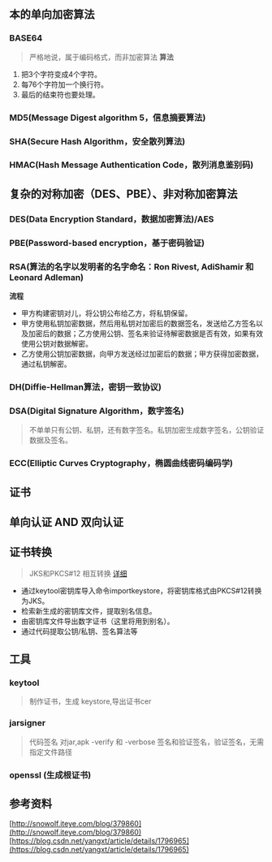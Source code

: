 ## 本的单向加密算法
### BASE64
> 严格地说，属于编码格式，而非加密算法
**算法**
1. 把3个字符变成4个字符。
2. 每76个字符加一个换行符。
3. 最后的结束符也要处理。

### MD5(Message Digest algorithm 5，信息摘要算法)


### SHA(Secure Hash Algorithm，安全散列算法)

### HMAC(Hash Message Authentication Code，散列消息鉴别码)

## 复杂的对称加密（DES、PBE）、非对称加密算法
### DES(Data Encryption Standard，数据加密算法)/AES
### PBE(Password-based encryption，基于密码验证)

### RSA(算法的名字以发明者的名字命名：Ron Rivest, AdiShamir 和Leonard Adleman)
**流程**
* 甲方构建密钥对儿，将公钥公布给乙方，将私钥保留。
* 甲方使用私钥加密数据，然后用私钥对加密后的数据签名，发送给乙方签名以及加密后的数据；乙方使用公钥、签名来验证待解密数据是否有效，如果有效使用公钥对数据解密。
* 乙方使用公钥加密数据，向甲方发送经过加密后的数据；甲方获得加密数据，通过私钥解密。
### DH(Diffie-Hellman算法，密钥一致协议)
### DSA(Digital Signature Algorithm，数字签名)
> 不单单只有公钥、私钥，还有数字签名。私钥加密生成数字签名，公钥验证数据及签名。
### ECC(Elliptic Curves Cryptography，椭圆曲线密码编码学)

## 证书

## 单向认证 AND 双向认证

## 证书转换
> JKS和PKCS#12 相互转换 [详细](http://snowolf.iteye.com/blog/735294)
* 通过keytool密钥库导入命令importkeystore，将密钥库格式由PKCS#12转换为JKS。
* 检索新生成的密钥库文件，提取别名信息。
* 由密钥库文件导出数字证书（这里将用到别名）。
* 通过代码提取公钥/私钥、签名算法等

## 工具
### keytool
> 制作证书，生成 keystore,导出证书cer

### jarsigner
> 代码签名 对jar,apk
> -verify 和 -verbose 签名和验证签名，验证签名，无需指定文件路径

### openssl (生成根证书)

## 参考资料
[http://snowolf.iteye.com/blog/379860](http://snowolf.iteye.com/blog/379860)
[https://blog.csdn.net/yangxt/article/details/1796965](https://blog.csdn.net/yangxt/article/details/1796965)
